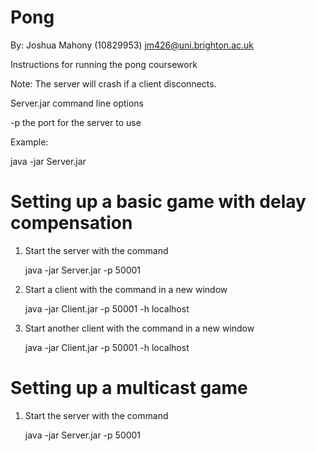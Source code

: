 Pong
====
By: Joshua Mahony (10829953) jm426@uni.brighton.ac.uk

Instructions for running the pong coursework

Note: The server will crash if a client disconnects.

Server.jar command line options

-p the port for the server to use

Example:

java -jar Server.jar

Setting up a basic game with delay compensation
===============================================
1. Start the server with the command

   java -jar Server.jar -p 50001

2. Start a client with the command in a new window

   java -jar Client.jar -p 50001 -h localhost

3. Start another client with the command in a new window

   java -jar Client.jar -p 50001 -h localhost


Setting up a multicast game
===========================
1. Start the server with the command

   java -jar Server.jar -p 50001
